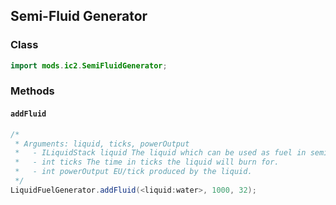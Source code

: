 ## Semi-Fluid Generator

### Class

```java
import mods.ic2.SemiFluidGenerator;
```

### Methods

#### `addFluid`

```java
/*
 * Arguments: liquid, ticks, powerOutput
 *   - ILiquidStack liquid The liquid which can be used as fuel in semi-fluid generator
 *   - int ticks The time in ticks the liquid will burn for.
 *   - int powerOutput EU/tick produced by the liquid.
 */
LiquidFuelGenerator.addFluid(<liquid:water>, 1000, 32);
```